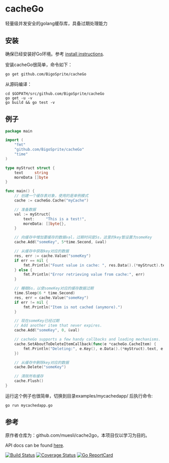 cacheGo
========
轻量级并发安全的golang缓存库，具备过期处理能力

## 安装

确保已经安装好Go环境。参考 [install instructions](http://golang.org/doc/install.html).

安装cacheGo很简单，命令如下：

    go get github.com/BigoSprite/cacheGo

从源码编译：

    cd $GOPATH/src/github.com/BigoSprite/cacheGo
    go get -u -v
    go build && go test -v

## 例子
```go
package main

import (
	"fmt"
	"github.com/BigoSprite/cacheGo"
	"time"
)

type myStruct struct {
	text     string
	moreData []byte
}

func main() {
	// 创建一个缓存表对象，使用的是单例模式
	cache := cacheGo.Cache("myCache")

	// 准备数据
	val := myStruct{
		text:     "This is a test!",
		moreData: []byte{},
	}

	// 向缓存中增加要缓存的数据val，过期时间是5s，这里的key暂设置为someKey
	cache.Add("someKey", 5*time.Second, &val)

	// 从缓存中获取key对应的数据
	res, err := cache.Value("someKey")
	if err == nil {
		fmt.Println("Fount value in cache: ", res.Data().(*myStruct).text)
	} else {
		fmt.Println("Error retrieving value from cache:", err)
	}

	// 睡眠6s，以使someKey对应的缓存数据过期
	time.Sleep(6 * time.Second)
	res, err = cache.Value("someKey")
	if err != nil {
		fmt.Println("Item is not cached (anymore).")
	}

	// 现在someKey已经过期
	// Add another item that never expires.
	cache.Add("someKey", 0, &val)

	// cacheGo supports a few handy callbacks and loading mechanisms.
	cache.SetAboutToDeleteItemCallback(func(e *cacheGo.CacheItem) {
		fmt.Println("Deleting:", e.Key(), e.Data().(*myStruct).text, e.CreatedOn())
	})

	// 从缓存中删除key对应的数据
	cache.Delete("someKey")

	// 清除所有缓存
	cache.Flush()
}
```

运行这个例子也很简单，切换到目录examples/mycachedapp/ 后执行命令:

    go run mycachedapp.go

## 参考

原作者仓库为：github.com/muesli/cache2go，本项目仅以学习为目的。

API docs can be found [here](http://godoc.org/github.com/muesli/cache2go).

[![Build Status](https://travis-ci.org/muesli/cache2go.svg?branch=master)](https://travis-ci.org/muesli/cache2go)
[![Coverage Status](https://coveralls.io/repos/github/muesli/cache2go/badge.svg?branch=master)](https://coveralls.io/github/muesli/cache2go?branch=master)
[![Go ReportCard](http://goreportcard.com/badge/muesli/cache2go)](http://goreportcard.com/report/muesli/cache2go)


